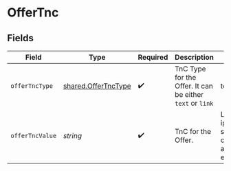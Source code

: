 # OfferTnc


## Fields

| Field                                                             | Type                                                              | Required                                                          | Description                                                       | Example                                                           |
| ----------------------------------------------------------------- | ----------------------------------------------------------------- | ----------------------------------------------------------------- | ----------------------------------------------------------------- | ----------------------------------------------------------------- |
| `offerTncType`                                                    | [shared.OfferTncType](../../../sdk/models/shared/offertnctype.md) | :heavy_check_mark:                                                | TnC Type for the Offer. It can be either `text` or `link`         | text                                                              |
| `offerTncValue`                                                   | *string*                                                          | :heavy_check_mark:                                                | TnC for the Offer.                                                | Lorem ipsum dolor sit amet, consectetur adipiscing elit           |